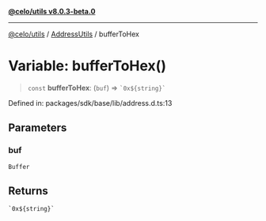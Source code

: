 [**@celo/utils v8.0.3-beta.0**](../../../../README.md)

***

[@celo/utils](../../../../README.md) / [AddressUtils](../README.md) / bufferToHex

# Variable: bufferToHex()

> `const` **bufferToHex**: (`buf`) => `` `0x${string}` ``

Defined in: packages/sdk/base/lib/address.d.ts:13

## Parameters

### buf

`Buffer`

## Returns

`` `0x${string}` ``

